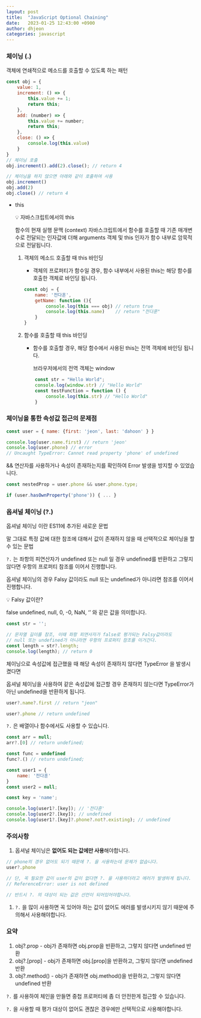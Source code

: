 ```yaml
---
layout: post
title:  "JavaScript Optional Chaining"
date:   2023-01-25 12:43:00 +0900
author: dhjeon
categories: javascript
---
```


### 체이닝 (.)

객체에 연쇄적으로 메소드를 호출할 수 있도록 하는 패턴

```jsx
const obj = {
	value: 1,
	increment: () => {
		this.value += 1;
		return this;
	},
	add: (number) => {
		this.value += number;
		return this;
	},
	close: () => {
		console.log(this.value)
	}
}
// 체이닝 호출
obj.increment().add(2).close(); // return 4

// 체이닝을 하지 않으면 아래와 같이 호출하여 사용
obj.increment()
obj.add(2)
obj.close() // return 4 
```

- this

    <aside>
    💡 자바스크립트에서의 this

  함수의 현재 실행 문맥 (context)
  자바스크립트에서 함수를 호출할 때 기존 매개변수로 전달되는 인자값에 더해
  arguments 객체 및 this 인자가 함수 내부로 암묵적으로 전달됩니다.

    </aside>

    1. 객체의 메소드 호출할 때 this 바인딩
        - 객체의 프로퍼티가 함수일 경우, 함수 내부에서 사용된 this는 해당 함수를 호출한 객체로 바인딩 됩니다.

        ```jsx
        const obj = {
            name: '전다훈',
            getName: function (){
                console.log(this === obj) // return true
                console.log(this.name)    // return "전다훈"
            }
        }
        ```

    2. 함수를 호출할 때 this 바인딩
       - 함수를 호출할 경우, 해당 함수에서 사용된 this는 전역 객체에 바인딩 됩니다.

         브라우저에서의 전역 객체는 window

       ```jsx
           const str = "Hello World";
           console.log(window.str) // "Hello World"
           const testFunction = function () {
               console.log(this.str) // "Hello World" 
           }
       ```


### 체이닝을 통한 속성값 접근의 문제점

```jsx
const user = { name: {first: 'jeon', last: 'dahoon' } }

console.log(user.name.first) // return 'jeon'
console.log(user.phone) // error
// Uncaught TypeError: Cannot read property 'phone' of undefined
```

&& 연산자를 사용하거나 속성이 존재하는지를 확인하여 Error 발생을 방지할 수 있었습니다.

```jsx
const nestedProp = user.phone && user.phone.type;

if (user.hasOwnProperty('phone')) { ... }
```

### 옵셔널 체이닝 (?.)

옵셔널 체이닝 이란 ES11에 추가된 새로운 문법

말 그대로 특정 값에 대한 참조에 대해서 값이 존재하지 않을 때 선택적으로 체이닝을 할 수 있는 문법

`?.` 는 좌항의 피연산자가 undefined 또는 null 일 경우 undefined를 반환하고 그렇지 않다면 우항의 프로퍼티 참조를 이어서 진행합니다.

옵셔널 체이닝의 경우 Falsy 값이라도 null 또는 undefined가 아니라면 참조를 이어서 진행합니다.

<aside>
💡 Falsy 값이란?

false undefined, null, 0, -0, NaN, ‘’ 와 같은 값을 의미합니다.

</aside>

```jsx
const str = '';

// 문자열 길이를 참조, 이때 좌항 피연사자가 false로 평가되는 Falsy값이라도
// null 또는 undefined가 아니라면 우항의 프로퍼티 참조를 이거간다.
const length = str?.length;
console.log(length); // return 0
```

체이닝으로 속성값에 접근했을 때 해당 속성이 존재하지 않다면 TypeError 을 발생시켰다면

옵셔널 체이닝을 사용하여 같은 속성값에 접근할 경우 존재하지 않는다면 TypeError가 아닌 undefined을 반환하게 됩니다.

```jsx
user?.name?.first // return "jeon"

user?.phone // return undefined
```

`?.` 은 배열이나 함수에서도 사용할 수 있습니다.

```jsx
const arr = null;
arr?.[0] // return undefined;

const func = undefined
func?.() // return undefined;

const user1 = {
	name: '전다훈'
}
const user2 = null;

const key = 'name';

console.log(user1?.[key]); // '전다훈'
console.log(user2?.[key]); // undefined
console.log(user1?.[key]?.phone?.not?.existing); // undefined
```

### 주의사항

1. 옵셔널 체이닝은 **없어도 되는 값에만 사용**해야합니다.

```jsx
// phone의 경우 없어도 되기 때문에 ?. 을 사용하는데 문제가 없습니다.
user?.phone

// 단, 꼭 필요한 값이 user의 값이 없다면 ?. 을 사용하더라고 에러가 발생하게 됩니다.
// ReferenceError: user is not defined

// 반드시 ?. 의 대상이 되는 값은 선언이 되어있어야합니다.
```

1. `?.` 을 많이 사용하면 꼭 있어야 하는 값이  없어도 에러를 발생시키지 않기 때문에 주의해서 사용해야합니다.

### 요약

1. obj?.prop - obj가 존재하면 obj.prop을 반환하고, 그렇지 않다면 undefined 반환
2. obj?.[prop] - obj가 존재하면 obj.[prop]을 반환하고, 그렇지 않다면 undefined 반환
3. obj?.method() - obj가 존재하면 obj.method()을 반환하고, 그렇지 않다면 undefined 반환

`?.` 를 사용하여 체인을 만들면 중첩 프로퍼티에 좀 더 안전한게 접근할 수 있습니다.

`?.` 을 사용할 때 평가 대상이 없어도 괜찮은 경우에만 선택적으로 사용해야합니다.
